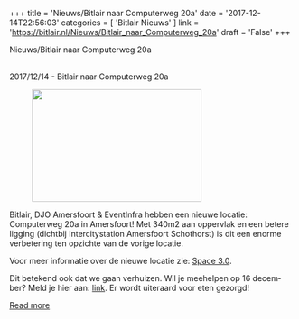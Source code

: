 +++
title = 'Nieuws/Bitlair naar Computerweg 20a'
date = '2017-12-14T22:56:03'
categories = [ 
 'Bitlair Nieuws' 
] 
link = 'https://bitlair.nl/Nieuws/Bitlair_naar_Computerweg_20a'
draft = 'False'
+++

<div class="mw-content-ltr mw-parser-output" dir="ltr" lang="en"><p><a class="mw-selflink selflink">Nieuws/Bitlair naar Computerweg 20a</a>
</p></div><div class="mw-content-ltr mw-parser-output" dir="ltr" lang="en"><p><br />
2017/12/14 - Bitlair naar Computerweg 20a
</p>
<figure class="mw-default-size"><a class="mw-file-description" href="https://bitlair.nl/File:Computerweg-20a.jpg"><img class="mw-file-element" height="200" src="https://bitlair.nl/images/thumb/7/79/Computerweg-20a.jpg/300px-Computerweg-20a.jpg" width="300" /></a><figcaption></figcaption></figure>
<p>Bitlair, DJO Amersfoort &amp; EventInfra hebben een nieuwe locatie: Computerweg 20a in Amersfoort! Met 340m2 aan oppervlak en een betere ligging (dichtbij Intercitystation Amersfoort Schothorst) is dit een enorme verbetering ten opzichte van de vorige locatie.
</p><p>Voor meer informatie over de nieuwe locatie zie: <a class="external text" href="https://bitlair.nl/Projects/Space3.0" rel="nofollow">Space 3.0</a>.
</p><p>Dit betekend ook dat we gaan verhuizen. Wil je meehelpen op 16 december? Meld je hier aan: <a class="external text" href="https://bitlair.nl/Events/2017-12-16_Grote_Verhuizing_v2" rel="nofollow">link</a>. Er wordt uiteraard voor eten gezorgd!
</p></div>

[Read more](https://bitlair.nl/Nieuws/Bitlair_naar_Computerweg_20a)
